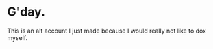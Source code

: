 # G'day.
This is an alt account I just made because I would really not like to dox myself.

<!---
alt-of-yuo/alt-of-yuo is a ✨ special ✨ repository because its `README.md` (this file) appears on your GitHub profile.
You can click the Preview link to take a look at your changes.
--->
